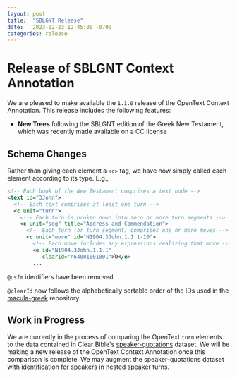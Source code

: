 ```yaml
---
layout: post
title:  "SBLGNT Release"
date:   2023-02-23 12:45:00 -0700
categories: release
---
```


# Release of SBLGNT Context Annotation

We are pleased to make available the `1.1.0` release of the OpenText Context Annotation. This release includes the following features:

*   **New Trees** following the SBLGNT edition of the Greek New Testament, which was recently made available on a CC license

## Schema Changes

Rather than giving each element a `<c>` tag, we have now simply called each element according to its type. E.g., 
```xml
<!-- Each book of the New Testament comprises a text node -->
<text id="3John">
  <!-- Each text comprises at least one turn -->
  <c unit="turn">
    <!-- Each turn is broken down into zero or more turn segments -->
    <c unit="seg" title="Address and Commendation">
      <!-- Each turn (or turn segment) comprises one or more moves -->
      <c unit="move" id="N1904.3John.1.1.1-10">
        <!-- Each move includes any expressions realizing that move -->
        <e id="N1904.3John.1.1.1" 
           clearId="n64001001001">Ὁ</e>
        ...
```

`@usfm` identifiers have been removed.

`@clearId` now follows the alphabetically sortable order of the IDs used in the [macula-greek](https://github.com/Clear-Bible/macula-greek) repository.
## Work in Progress

We are currently in the process of comparing the OpenText `turn` elements to the data contained in Clear Bible's [speaker-quotations](https://github.com/Clear-Bible/speaker-quotations) dataset. We will be making a new release of the OpenText Context Annotation once this comparison is complete. We may augment the speaker-quotations dataset with identification for speakers in nested speaker turns.
